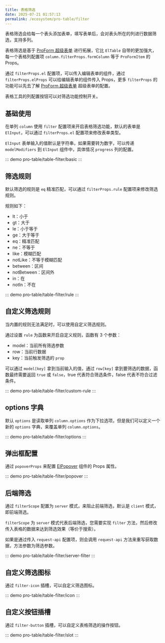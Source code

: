 ```yaml
---
title: 表格筛选
date: 2025-07-21 01:57:13
permalink: /ecosystem/pro-table/filter
---
```


表格筛选会给每一个表头添加表单，填写表单后，会对表头所在的列进行数据筛选，支持多列。

表格筛选是基于 [ProForm 超级表单](/ecosystem/pro-form/basic) 进行拓展，它比 `ElTable` 自带的更加强大，每一个表格列配置项 `column.filterProps.formColumn` 等于 `ProFormItem` 的 Props。

通过 `filterProps.el` 配置项，可以传入编辑表单的组件，通过 `filterProps.elProps` 可以给编辑表单的组件传入 Props，更多 `filterProps` 的功能可以先去了解 [ProForm 超级表单](/ecosystem/pro-form/basic) 超级表单的配置。

表格工具的列配置按钮可以对筛选功能控制开关。

## 基础使用

在单列 `column` 使用 `filter` 配置项来开启表格筛选功能，默认的表单是 `ElInput`，可以通过 `filterProps.el` 配置项来修改表单类型。

`ElInput` 表单输入的值默认是字符串，如果需要转为数字，可以传递 `modelModifiers` 到 `ElInput` 组件中，具体情况 `progress` 列的配置。

::: demo
pro-table/table-filter/basic
:::

## 筛选规则

默认筛选的规则是 `eq` 精准匹配，可以通过 `filterProps.rule` 配置项来修改筛选规则。

规则如下：

- lt：小于
- gt：大于
- le：小于等于
- ge：大于等于
- eq：精准匹配
- ne：不等于
- like：模糊匹配
- notLike：不等于模糊匹配
- between：区间
- notBetween：区间外
- in：在
- notIn：不在

::: demo
pro-table/table-filter/rule
:::

## 自定义筛选规则

当内置的规则无法满足时，可以使用自定义筛选规则。

通过设置 `rule` 为函数来开启自定义规则，函数有 3 个参数：

- model：当前所有筛选参数
- row：当前行数据
- key：当前触发筛选的 `prop`

可以通过 `model[key]` 拿到当前输入的值，通过 `row[key]` 拿到要筛选的数据，函数最终需要返回 `true` 或 `false`，true 代表符合筛选条件，false 代表不符合过滤条件。

::: demo
pro-table/table-filter/custom-rule
:::

## options 字典

默认 `options` 是读取单列 `column.options` 作为下拉选项，但是我们可以定义一个新的 `options` 字典，来覆盖单列 `column.options`。

::: demo
pro-table/table-filter/options
:::

## 弹出框配置

通过 `popoverProps` 来配置 [ElPopover](https://element-plus.org/zh-CN/component/popover.html) 组件的 Props 属性。

::: demo
pro-table/table-filter/popover
:::

## 后端筛选

通过 `filterScope` 配置为 `server` 模式，来阻止前端筛选，默认是 `client` 模式，即前端筛选。

`filterScope` 为 `server` 模式代表后端筛选，您需要实现 `filter` 方法，然后修改传入表格的数据来达到筛选效果（等价于搜索）。

如果是通过传入 `request-api` 配置项，则会调用 `request-api` 方法来重写获取数据，方法参数为筛选参数。

::: demo
pro-table/table-filter/server-filter
:::

## 自定义筛选图标

通过 `filter-icon` 插槽，可以自定义筛选图标。

::: demo
pro-table/table-filter/icon
:::

## 自定义按钮插槽

通过 `filter-button` 插槽，可以自定义表格筛选的操作按钮。

::: demo
pro-table/table-filter/slot
:::
